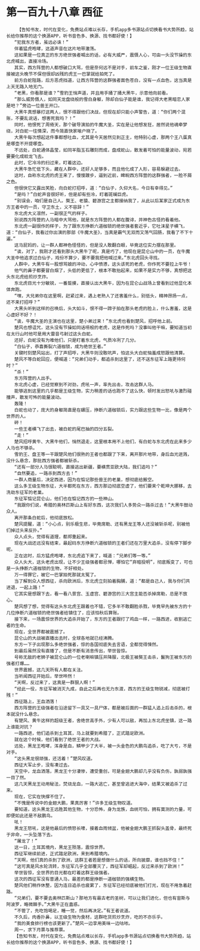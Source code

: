 # 第一百九十八章 西征
        【告知书友，时代在变化，免费站点难以长存，手机app多书源站点切换看书大势所趋，站长给你推荐的这个换源APP，听书音色多、换源、找书都好使！】
       “犯我东方者，虽远必诛！”
       伴着猛虎咆哮，这道声音在这片地带激荡。
       这如果是一位真正的东方绝世强者喊出的话，必有大威严，震慑人心，可由一头没节操的东北虎喊出，直接冷场。
       其实，西方阵营的人都想破口大骂，但是奈何远不是对手，前车之鉴，刚才一位王级生物直接被这头晚节不保但很却凶残的虎王一巴掌就给拍死了。
       前方白蛇阻路，后方恶虎挡道，让西方阵营的这群强者面色苍白，没有一点血色，这当真是上天无路入地无门。
       “老黑，你看那是谁？”雪豹王悄声道，并且用手捅了捅大黑牛，示意他向前看。
       “那么威势慑人，如同天龙盘绕般的雪白身躯，除却白仙子能是谁，我记得大老黑暗恋人家是吧？”旁边一位兽王开口。
       大黑牛真想暴打这两人，恨不得跟他们决战，但现在却只能小声警告，道：“你们两个混账，不要乱说话，想害死我吗？！”
       同时，他恨死了周倚天，那个破导演拍的牛魔大圣，实在是让他想发狂，居然说他魂牵梦绕，对白蛇一往情深，而今简直快家喻户晓了。
       大黑牛每次想起这件事都想吐血，尤其是今天居然见到正主，他特别心虚，那两个王八蛋真是哪壶不开提哪壶。
       不远处，白蛇通体晶莹，如同羊脂玉石雕刻而成，盘成蛇山，散发着可怕的能量波动，宛若要要化成蛟龙飞去。
       此时，它冷冷的扫过来，盯着这边。
       大黑牛急忙低下头，藏在人群中，还好人足够多，而且他化成了人形，容易躲避过去。
       这时，自称东北虎的虎王来了，慢慢踱步，逼到近前，睥睨西方阵营的这群强者，一脸不屑之色。
       但很快它又露出笑脸，向白蛇打招呼，道：“白仙子，久仰大名，今日有幸得见。”
       “是吗？”白蛇声音很好听，但是却有些冷，盯着斑斓巨虎。
       “别误会，咱们是自己人。獒王、老猿、碧游宫之主都接纳我了，从此以后某家正式成为东方王者中的一员，守卫东土，义不容辞！”
       东北虎大义凛然，一副很正气的样子。
       别说西方阵营的人马暗中大骂他，就是东方阵营的人都在腹诽，并神色古怪的看着他。
       东北虎一副很作的样子，为了跟东方挣断六道枷锁的绝世强者套近乎，它吐沫星子横飞，道：“白仙子，我看过你出演的那部《牛魔大圣》，当真是霸气无双而又荡气回肠，我看了不下十遍。”
       这马屁妈的，让一群人都神色怪怪的，但是没人敢翻白眼，毕竟这位实力摆在那里。
       “诶，对了，我刚才还看到那头大黑牛了呢，真是巧了，他现在是昆仑山中的一员，在牛魔大圣中他追求过白仙子，戏份不算少，要不要我把他喊过来。”东北虎回头寻找。
       人群中，大黑牛有一股想骂娘的冲动，心中愤懑，这头该死的老虎，你作死不要拉上牛爷！
       他气的鼻子都要冒白烟了，头低的更低了，根本不敢抬起来，如果不是实力不够，真想把这头东北虎给煎炒烹炸。
       东北虎目光十分敏锐，一番踅摸，直接认出大黑牛，因为在昆仑山战场上曾看到过他显化本体奔跑。
       “嘿，大兄弟你在这里啊，赶紧过来，遇上老熟人了还害羞什么，别低头，精神昂扬一点，还不来打招呼？”
       大黑头听到这样的召唤后，头大如斗，恨不得一蹄子拍在那头老虎的脸上，什么害羞，这是心虚好不好？！
       “诶，牛魔大圣的主演也在这里，楚小弟过来！”东北虎也看到楚风，招呼他上前。
       楚风也想诅咒，这头没有节操如同话唠般的老虎，这是作死吗？没事叫他干嘛，要知道当初在太行山时他可是用大雷音弓射过这头白蛇。
       还好，白蛇没有为难他们，只是盯着东北虎，气质冷冽了几分。
       “白仙子，恭喜撕裂六道枷锁，成为绝世王者。”
       关键时刻楚风站出，打了声招呼，大黑牛则没敢吭声，怕这头大白蛇恼羞成怒跟他清算。
       楚风不等白蛇回应，便喊道：“兄弟们动手，都追杀到这里了，还不送东征军上路更待何时？”
       “杀！”
       东方阵营的人出手。
       东北虎心虚，已经觉察到不对劲，虎吼一声，率先出击，攻击这群人马。
       能够逃到这里的几乎都是王级生物，实力稍差的话也跑不了这么快，顿时发出怒吼与激烈碰撞声，散发可怖的能量波动。
       轰隆！
       白蛇也动了，庞大的身躯简直是在碾压，挣断六道枷锁后，实力跟这些生物一比，像是两个世界的人。
       砰！
       一些王者横飞了出去，被白蛇的尾巴抽的四分五裂。
       “走！”
       楚风招呼黄牛、大黑牛他们，悄然退走，这里根本用不上他们，有白蛇与东北虎在此来多少人马也不够杀。
       雪豹王、盘王等一干跟楚风他们很熟的王者也都跟了下来，离开那片地带，身后血光迸溅，没什么悬念，那批西方强者都被斩杀。
       “还有一部分人马很聪明，直接逃出新疆，要横贯亚欧大陆，我们追吗？”
       “自然要追，一路杀到西方去！”
       一群人商量后，决定西进，因为在惦记那些兽王的老巢，想彻底给搬空。
       这么多王级生物东征，大半都死在东方，西方那边彻底空虚了，他们要来个乾坤大挪移，去洗劫东征军的老巢。
       东征军惦记昆仑山，他们也在惦记西方的一些神山。
       “我跟你们说，希腊的奥林匹斯山上有好东西，这次我们人多势众一路杀过去！”大黑牛鼓动众人。
       离开那条白蛇后，他彻底放松。
       楚风提醒，道：“小心点，别乐极生悲，毕竟席勒、还有黑龙王等人还没被斩杀呢，别被他们掉过头来反扑。”
       众人点头，觉得有道理，都郑重起来。
       现在大战还远没有结束，最起码东方挣断六道枷锁的王者们还在万里大追杀，没有停下脚步呢。
       正在这时，后方猛虎咆哮，东北虎追下来了，喊道：“兄弟们等一等。”
       众人头大，这头老虎出现，让不少王级强者都忌惮，哪怕它“弃暗投明”，彻底叛变了，可也是一头挣断六道枷锁的生物，不好相处。
       万一得罪它，被它一巴掌拍死那就太冤了。
       当了解到众人想西征，杀向欧洲后，东北虎立刻拍着胸脯，道：“都是自己人，我与你们共进退，一起上路！”
       它其实是想跟下去，看一看八景宫、玉虚宫、碧游宫的三大宫主能否杀掉席勒，总是不放心。
       楚风想了想，觉得有这头东北虎王跟着也不错，它多半不敢翻脸杀戮，毕竟早先被东方的十几位挣断六道枷锁的绝世强者给镇住了，应该怕秋后算账。
       接下来，一场震惊世界的大追杀开始了，东方的王者跟打了鸡血一样，一路西进，收割逃亡者的生命。
       现在，全世界都被震撼了。
       昆仑山的大战被直播出去时，全球各地就已经沸腾。
       东方一下子出现那么多绝世强者，惊的各国彻底失去言语，全都觉得悚然。
       到最后虽然没有直播了，但是不断有消息传出，举世皆惊。
       号称无敌的老狮子被昆仑山的一位老喇嘛镇压并降服，北极王被獒王击杀，鬣狗王被东方的强者打爆……
       世界震撼，这几天所有人都在关注。
       当听闻西征开始后，举世哗然！
       “天啊，反过来了，这真是一群狠人啊！”
       “经此一役，东征军被消灭九成，自此之后再也无力东渡，西方的王级生物锐减，彻底被打残！”
       西征路上，王血洒落！
       西方阵营的王级强者在沿途留下一具又一具尸体，都是被后面的一群猛人追上后击杀的，根本就没什么悬念。
       有楚风、黄牛这样的超级王者，舍绝世高手外，少有人可以敌，再加上东北虎坐镇，这一路上谁能对抗？
       一路西进，他们追杀到土耳其，马上就要到希腊了，正式踏足欧洲。
       就在这个时候，他们看到了绝世王者的大战。
       远处，黑龙王咆哮，浑身是血，鳞甲少了大半，被一头金色的大鹏鸟追杀，吃了大亏，不是对手。
       “这头黑龙很顽强，还活着！”楚风叹道。
       西征大军止步，没有凑过去。
       天空中，龙血洒落，黑龙王十分凄惨，遭受重创，可是金翅大鹏却几乎没有负伤，孰弱孰强一目了然。
       这几天黑龙王动用秘法，焚烧龙血，一路大逃亡，甚至曾逃进大海中，结果又被追杀了过来。
       现在，它实在快撑不住了。
       “不愧是传说中的金翅大鹏，果真厉害！”许多王级生物叹道。
       要知道，这头黑龙王远胜其他生物，十分恐怖，身为龙族，血统可怕，拥有莫测的力量，可即便如此还是不敌鹏鸟。
       吼！
       黑龙王怒吼，这是他最后的愤怒长嚎，接着血雨倾盆，他被金翅大鹏王抓裂头盖骨，最终死于非命，一头坠落下去。
       “屠龙了！”
       这一日，土耳其境内，黑龙王殒落，震惊世界。
       西征军继续前进，正式踏足欧洲，来到希腊境内。
       “天啊，他们真的杀到了欧洲，这群王者若是想做什么的话，所向披靡，谁也挡不住！”
       “这可真是风水轮流转，东征军几乎全部覆灭了，西征军却崛起，反过来杀到了欧洲！”
       举世皆惊，全世界的目光都在盯着这群王级强者。
       这次的西征军没有普通人马，最差的都是挣断一道枷锁的强横生物。
       楚风他们稍作休整，因为连日追杀也疲累了，东征军已经彻底被他们打光，现在不用急着赶路。
       “兄弟们，要不要去奥林匹斯山？那地方有最古老的圣树，可以让我们进化，但也有宙斯与阿波罗，略微棘手。”大黑牛正在蛊惑。
       “不管了，先吃饱喝足，睡一觉，然后再决定。”有王者说道。
       不久后，肉香扑鼻，以王级生物为食材，这群吃货煎炒烹炸，吃的不亦乐乎。
       “我的美食排行榜也该更新了。”楚风一边享用美味一边咕哝。
       周一，求下月票与推荐票。
       【告知书友，时代在变化，免费站点难以长存，手机app多书源站点切换看书大势所趋，站长给你推荐的这个换源APP，听书音色多、换源、找书都好使！】